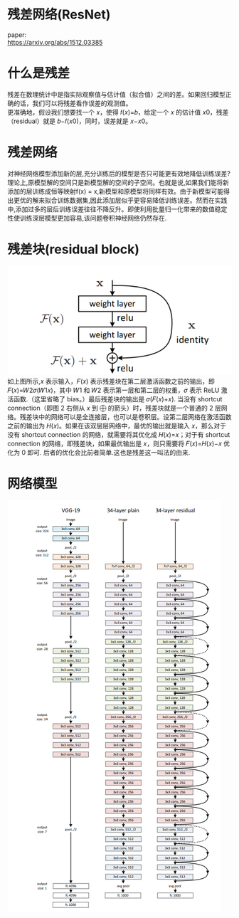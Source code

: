 # 残差网络(ResNet)
paper: <br>
https://arxiv.org/abs/1512.03385 <br>
# 什么是残差
残差在数理统计中是指实际观察值与估计值（拟合值）之间的差。如果回归模型正确的话，我们可以将残差看作误差的观测值。<br>
更准确地，假设我们想要找一个 𝑥，使得 𝑓(𝑥)=𝑏，给定一个 𝑥 的估计值 𝑥0，残差（residual）就是 𝑏−𝑓(𝑥0)，同时，误差就是 𝑥−𝑥0。 <br>
# 残差网络
对神经网络模型添加新的层,充分训练后的模型是否只可能更有效地降低训练误差?理论上,原模型解的空间只是新模型解的空间的子空间。也就是说,如果我们能将新添加的层训练成恒等映射f(x) = x,新模型和原模型将同样有效。由于新模型可能得出更优的解来拟合训练数据集,因此添加层似乎更容易降低训练误差。然而在实践中,添加过多的层后训练误差往往不降反升。即使利用批量归一化带来的数值稳定性使训练深层模型更加容易,该问题卷积神经网络仍然存在.<br>
# 残差块(residual block)
![res block](https://github.com/MA-JIE/pytorch-deep-learning/blob/master/%E7%BB%8F%E5%85%B8%E7%A5%9E%E7%BB%8F%E7%BD%91%E7%BB%9C/ResNet/img/res_block.png) <br>
如上图所示,𝑥 表示输入，𝐹(𝑥) 表示残差块在第二层激活函数之前的输出，即 𝐹(𝑥)=𝑊2𝜎(𝑊1𝑥)，其中 𝑊1 和 𝑊2 表示第一层和第二层的权重，𝜎 表示 ReLU 激活函数.（这里省略了 bias。）最后残差块的输出是 𝜎(𝐹(𝑥)+𝑥). 当没有 shortcut connection（即图 2 右侧从 𝑥 到 ⨁ 的箭头）时，残差块就是一个普通的 2 层网络。残差块中的网络可以是全连接层，也可以是卷积层。设第二层网络在激活函数之前的输出为 𝐻(𝑥)。如果在该双层层网络中，最优的输出就是输入 𝑥，那么对于没有 shortcut connection 的网络，就需要将其优化成 𝐻(𝑥)=𝑥；对于有 shortcut connection 的网络，即残差块，如果最优输出是 𝑥，则只需要将 𝐹(𝑥)=𝐻(𝑥)−𝑥 优化为 0 即可. 后者的优化会比前者简单.这也是残差这一叫法的由来.<br>
# 网络模型
![resnet](https://github.com/MA-JIE/pytorch-deep-learning/blob/master/%E7%BB%8F%E5%85%B8%E7%A5%9E%E7%BB%8F%E7%BD%91%E7%BB%9C/ResNet/img/ResNet.png) <br>


